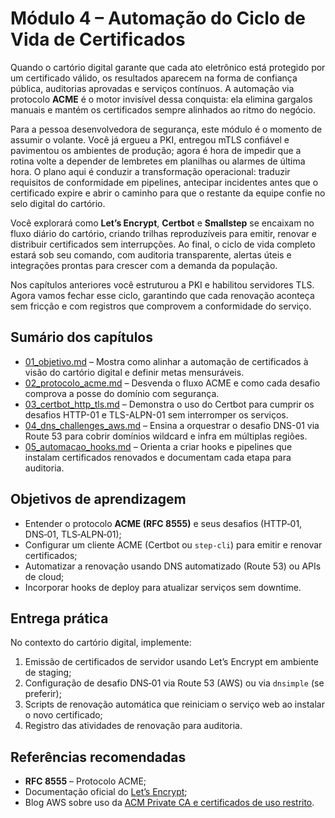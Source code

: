 # Módulo 4 – Automação do Ciclo de Vida de Certificados

Quando o cartório digital garante que cada ato eletrônico está protegido por um certificado válido, os resultados aparecem na forma de confiança pública, auditorias aprovadas e serviços contínuos. A automação via protocolo **ACME** é o motor invisível dessa conquista: ela elimina gargalos manuais e mantém os certificados sempre alinhados ao ritmo do negócio.

Para a pessoa desenvolvedora de segurança, este módulo é o momento de assumir o volante. Você já ergueu a PKI, entregou mTLS confiável e pavimentou os ambientes de produção; agora é hora de impedir que a rotina volte a depender de lembretes em planilhas ou alarmes de última hora. O plano aqui é conduzir a transformação operacional: traduzir requisitos de conformidade em pipelines, antecipar incidentes antes que o certificado expire e abrir o caminho para que o restante da equipe confie no selo digital do cartório.

Você explorará como **Let’s Encrypt**, **Certbot** e **Smallstep** se encaixam no fluxo diário do cartório, criando trilhas reproduzíveis para emitir, renovar e distribuir certificados sem interrupções. Ao final, o ciclo de vida completo estará sob seu comando, com auditoria transparente, alertas úteis e integrações prontas para crescer com a demanda da população.

Nos capítulos anteriores você estruturou a PKI e habilitou servidores TLS. Agora vamos fechar esse ciclo, garantindo que cada renovação aconteça sem fricção e com registros que comprovem a conformidade do serviço.

## Sumário dos capítulos

- [01_objetivo.md](01_objetivo.md) – Mostra como alinhar a automação de certificados à visão do cartório digital e definir metas mensuráveis.
- [02_protocolo_acme.md](02_protocolo_acme.md) – Desvenda o fluxo ACME e como cada desafio comprova a posse do domínio com segurança.
- [03_certbot_http_tls.md](03_certbot_http_tls.md) – Demonstra o uso do Certbot para cumprir os desafios HTTP-01 e TLS-ALPN-01 sem interromper os serviços.
- [04_dns_challenges_aws.md](04_dns_challenges_aws.md) – Ensina a orquestrar o desafio DNS-01 via Route 53 para cobrir domínios wildcard e infra em múltiplas regiões.
- [05_automacao_hooks.md](05_automacao_hooks.md) – Orienta a criar hooks e pipelines que instalam certificados renovados e documentam cada etapa para auditoria.

## Objetivos de aprendizagem

- Entender o protocolo **ACME (RFC 8555)** e seus desafios (HTTP‑01, DNS‑01, TLS‑ALPN‑01);
- Configurar um cliente ACME (Certbot ou `step-cli`) para emitir e renovar certificados;
- Automatizar a renovação usando DNS automatizado (Route 53) ou APIs de cloud;
- Incorporar hooks de deploy para atualizar serviços sem downtime.

## Entrega prática

No contexto do cartório digital, implemente:

1. Emissão de certificados de servidor usando Let’s Encrypt em ambiente de staging;
2. Configuração de desafio DNS‑01 via Route 53 (AWS) ou via `dnsimple` (se preferir);
3. Scripts de renovação automática que reiniciam o serviço web ao instalar o novo certificado;
4. Registro das atividades de renovação para auditoria.

## Referências recomendadas

- **RFC 8555** – Protocolo ACME;
- Documentação oficial do [Let’s Encrypt](https://letsencrypt.org/docs/);
- Blog AWS sobre uso da [ACM Private CA e certificados de uso restrito](https://aws.amazon.com/blogs/security/).
